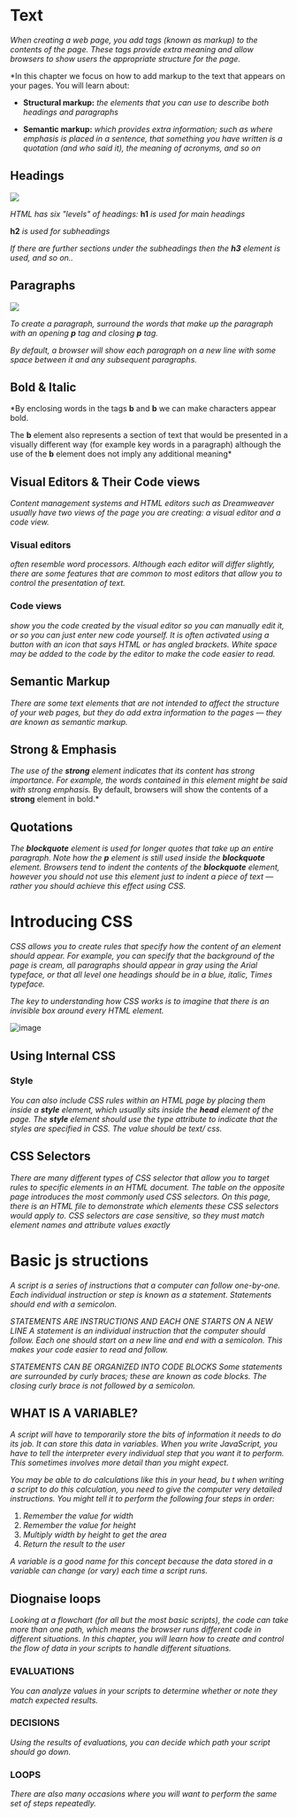# Text
*When creating a web page, you add tags 
(known as markup) to the contents of the 
page. These tags provide extra meaning 
and allow browsers to show users the 
appropriate structure for the page.*

*In this chapter we focus on how to add markup to the text that 
appears on your pages. You will learn about:

* **Structural markup:** *the elements that you can use to 
describe both headings and paragraphs*

* **Semantic markup:** *which provides extra information; such 
as where emphasis is placed in a sentence, that something 
you have written is a quotation (and who said it), the 
meaning of acronyms, and so on*

## Headings

<img src = "img/pic 1.PNG">

*HTML has six "levels" of 
headings:*
**h1** *is used for main headings*

**h2** *is used for subheadings*

*If there are further sections 
under the subheadings then the 
**h3** element is used, and so 
on..*

## Paragraphs

<img src='img/pic 2.PNG'>

*To create a paragraph, surround 
the words that make up the 
paragraph with an opening **p**
tag and closing **p** tag.*

*By default, a browser will show 
each paragraph on a new line 
with some space between it and 
any subsequent paragraphs.*

## Bold & Italic

*By enclosing words in the tags 
**b** and **b** we can make 
characters appear bold.

The **b** element also represents 
a section of text that would be 
presented in a visually different 
way (for example key words in a 
paragraph) although the use of 
the **b** element does not imply 
any additional meaning*

## Visual Editors & Their Code views

*Content management systems and HTML editors such as Dreamweaver 
usually have two views of the page you are creating: a visual editor and a 
code view.*

### Visual editors 
*often resemble 
word processors. Although 
each editor will differ slightly, 
there are some features that 
are common to most editors 
that allow you to control the 
presentation of text.*

### Code views 
*show you the code 
created by the visual editor so 
you can manually edit it, or so 
you can just enter new code 
yourself. It is often activated 
using a button with an icon 
that says HTML or has angled 
brackets. White space may be 
added to the code by the editor 
to make the code easier to read.*

## Semantic Markup
*There are some text elements that are not intended to affect the 
structure of your web pages, but they do add extra information to the 
pages — they are known as semantic markup.*

## Strong & Emphasis
*The use of the **strong**
element indicates that its 
content has strong importance. 
For example, the words contained in this element might be said with strong emphasis.*
By default, browsers will show 
the contents of a **strong**
element in bold.*

## Quotations

*The **blockquote** element is 
used for longer quotes that take 
up an entire paragraph. Note 
how the **p** element is still 
used inside the **blockquote**
element. 
Browsers tend to indent the 
contents of the **blockquote**
element, however you should not 
use this element just to indent a 
piece of text — rather you should 
achieve this effect using CSS.*

# Introducing CSS

*CSS allows you to create rules that specify how the content of 
an element should appear. For example, you can specify that 
the background of the page is cream, all paragraphs should 
appear in gray using the Arial typeface, or that all level one 
headings should be in a blue, italic, Times typeface.*

*The key to understanding how CSS works is to 
imagine that there is an invisible box around 
every HTML element.*

![image](img/pic3.PNG)

## Using Internal CSS

### Style
*You can also include CSS rules 
within an HTML page by placing 
them inside a **style** element, 
which usually sits inside the 
**head** element of the page. 
The **style** element should use 
the type attribute to indicate 
that the styles are specified in 
CSS. The value should be text/
css.*

## CSS Selectors

*There are many different types 
of CSS selector that allow you to 
target rules to specific elements 
in an HTML document. 
The table on the opposite page 
introduces the most commonly 
used CSS selectors.
On this page, there is an HTML 
file to demonstrate which 
elements these CSS selectors 
would apply to.
CSS selectors are case sensitive, 
so they must match element 
names and attribute values 
exactly*

# Basic js structions

*A script is a series of instructions that a computer can follow one-by-one. 
Each individual instruction or step is known as a statement. 
Statements should end with a semicolon.*

*STATEMENTS ARE INSTRUCTIONS AND 
EACH ONE STARTS ON A NEW LINE 
A statement is an individual instruction that the 
computer should follow. Each one should start on a 
new line and end with a semicolon. This makes your 
code easier to read and follow.*

*STATEMENTS CAN BE ORGANIZED 
INTO CODE BLOCKS 
Some statements are surrounded by curly braces; 
these are known as code blocks. The closing curly 
brace is not followed by a semicolon.*

## WHAT IS A VARIABLE?

*A script will have to temporarily 
store the bits of information it 
needs to do its job. It can store this 
data in variables. 
When you write JavaScript, you have to tell the 
interpreter every individual step that you want it to 
perform. This sometimes involves more detail than 
you might expect.*

*You may be able to do calculations like this in 
your head, bu t when writing a script to do this 
calculation, you need to give the computer very 
detailed instructions. You might tell it to perform the 
following four steps in order:* 
1. *Remember the value for width* 
2. *Remember the value for height* 
3. *Multiply width by height to get the area* 
4. *Return the result to the user*

*A variable is a good name for this 
concept because the data stored 
in a variable can change (or vary) 
each time a script runs.*

## Diognaise loops

*Looking at a flowchart (for all but the most basic scripts), 
the code can take more than one path, which means the 
browser runs different code in different situations. In this 
chapter, you will learn how to create and control the flow of 
data in your scripts to handle different situations.*

### EVALUATIONS 
*You can analyze values in 
your scripts to determine 
whether or note they 
match expected results.* 

### DECISIONS 
*Using the results of 
evaluations, you can 
decide which path your 
script should go down.*

### LOOPS 
*There are also many 
occasions where you will 
want to perform the same 
set of steps repeatedly.*